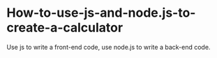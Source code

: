 # How-to-use-js-and-node.js-to-create-a-calculator
Use js to write a front-end code, use node.js to write a back-end code.

